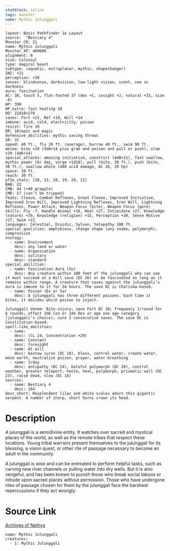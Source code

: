 ```yaml
---
statblock: inline
tags: monster
name: Mythic Julunggali
---
```

```statblock
layout: Basic Pathfinder 1e Layout
source:  "Bestiary 4"
Monster_CR: 21
name: Mythic Julunggali
Monster_XP: 409600
alignment: N
size: Colossal
type: magical beast
subtype: (aquatic, extraplanar, mythic, shapechanger)
INI: +21
perception: +30
senses: blindsense, darkvision, low-light vision, scent, see in darkness
aura: fascination
AC: 38, touch 5, flat-footed 37 (dex +1, insight +2, natural +33, size -8)
HP: 399
HP_extra: fast healing 10
HD: 22d10+278
saves: Fort +22, Ref +18, Will +14
immune: acid, cold, electricity, poison
resist: fire 10
DR: 10/epic and magic
defensive_abilities: mythic saving throws
SR: 32
speed: 40 ft., fly 20 ft. (average), burrow 40 ft., swim 90 ft.
melee: bite +29 (4d8+14 plus grab and poison and pull or push), slam +29 (4d6+14)
special_attacks: amazing initiative, constrict (4d8+21), fast swallow, mythic power (8/ day, surge +1d10), pull (bite, 30 ft.), push (bite, 30 ft.), swallow whole (4d8 acid damage, AC 26, 39 hp)
space: 30 ft.
reach: 30 ft.
pf1e_stats: [38, 13, 28, 19, 20, 21]
BAB: 22
CMB: 44 (+48 grapple)
CMD: 57 (can’t be tripped)
feats: Cleave, Combat Reflexes, Great Cleave, Improved Initiative, Improved Iron Will, Improved Lightning Reflexes, Iron Will, Lightning Reflexes, Power Attack, Weapon Focus (bite), Weapon Focus (gore)
skills: Fly -7, Handle Animal +16, Heal +27, Intimidate +27, Knowledge (nature) +26, Knowledge (religion) +15, Perception +30, Sense Motive +27, Swim +22
languages: Celestial, Druidic, Sylvan, telepathy 100 ft.
special_qualities: amphibious, change shape (any snake; polymorph), compression
ecology:
  - name: Environment
    desc: any land or water
  - name: Organisation
    desc: solitary
    desc: standard
special_abilities:
  - name: Fascination Aura (Su)
    desc: Any creature within 100 feet of the julunggali who can see it must succeed at a Will save (DC 26) or be fascinated as long as it remains within range. A creature that saves against the julunggali’s aura is immune to it for 24 hours. The save DC is Charisma-based.
  - name: Poison (Ex or Su)
    desc: A julunggali has three different poisons. Each time it bites, it decides which poison to inject.

Julunggali Venom: Bite-injury; save Fort DC 30; frequency 1/round for 6 rounds; effect 1d6 Con or 1d6 Dex or age one age category (julunggali’s choice); cure 2 consecutive saves. The save DC is Constitution-based.
spell-like_abilities:
  - name:
    desc: (CL 24; Concentration +29)
  - name: Constant
    desc: foresight
  - name: At will
    desc: bestow curse (DC 18), bless, control water, create water, move earth, neutralize poison, prayer, water breathing
  - name: 3/day
    desc: antipathy (DC 24), baleful polymorph (DC 20), control weather, greater teleport, haste, heal, polymorph, prismatic wall (DC 23), raise dead, slow (DC 18)
sources:
  - name: Bestiary 4
    desc: 164
desc_short: Resplendent lilac and white scales adorn this gigantic serpent. A number of sharp, short horns crown its head.
```
# Description
A julunggali is a semidivine entity. It watches over sacred and mystical places of the world, as well as the remote tribes that respect these locations. Young tribal warriors present themselves to the julunggali for its blessing, a vision quest, or other rite of passage necessary to become an adult in the community.

A julunggali is wise and can be entreated to perform helpful tasks, such as carving new river channels or pulling water into dry wells. But it is also vengeful, and has been known to punish those who break social taboos or intrude upon sacred places without permission. Those who have undergone rites of passage chosen for them by the julunggali face the harshest repercussions if they act wrongly.
# Source Link
[Archives of Nethys](https://aonprd.com/MythicMonsterDisplay.aspx?ItemName=Julunggali)
```encounter-table
name: Mythic Julunggali
creatures:
  - 1: Mythic Julunggali
```
